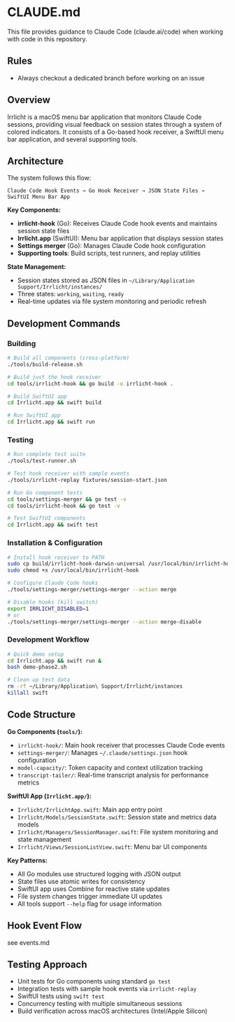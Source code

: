 # CLAUDE.md

This file provides guidance to Claude Code (claude.ai/code) when working with code in this repository.

## Rules
- Always checkout a dedicated branch before working on an issue

## Overview

Irrlicht is a macOS menu bar application that monitors Claude Code sessions, providing visual feedback on session states through a system of colored indicators. It consists of a Go-based hook receiver, a SwiftUI menu bar application, and several supporting tools.

## Architecture

The system follows this flow:
```
Claude Code Hook Events → Go Hook Receiver → JSON State Files → SwiftUI Menu Bar App
```

**Key Components:**
- **irrlicht-hook** (Go): Receives Claude Code hook events and maintains session state files
- **Irrlicht.app** (SwiftUI): Menu bar application that displays session states
- **Settings merger** (Go): Manages Claude Code hook configuration
- **Supporting tools**: Build scripts, test runners, and replay utilities

**State Management:**
- Session states stored as JSON files in `~/Library/Application Support/Irrlicht/instances/`
- Three states: `working`, `waiting`, `ready`
- Real-time updates via file system monitoring and periodic refresh

## Development Commands

### Building
```bash
# Build all components (cross-platform)
./tools/build-release.sh

# Build just the hook receiver
cd tools/irrlicht-hook && go build -o irrlicht-hook .

# Build SwiftUI app
cd Irrlicht.app && swift build

# Run SwiftUI app
cd Irrlicht.app && swift run
```

### Testing
```bash
# Run complete test suite
./tools/test-runner.sh

# Test hook receiver with sample events
./tools/irrlicht-replay fixtures/session-start.json

# Run Go component tests
cd tools/settings-merger && go test -v
cd tools/irrlicht-hook && go test -v

# Test SwiftUI components
cd Irrlicht.app && swift test
```

### Installation & Configuration
```bash
# Install hook receiver to PATH
sudo cp build/irrlicht-hook-darwin-universal /usr/local/bin/irrlicht-hook
sudo chmod +x /usr/local/bin/irrlicht-hook

# Configure Claude Code hooks
./tools/settings-merger/settings-merger --action merge

# Disable hooks (kill switch)
export IRRLICHT_DISABLED=1
# or
./tools/settings-merger/settings-merger --action merge-disable
```

### Development Workflow
```bash
# Quick demo setup
cd Irrlicht.app && swift run &
bash demo-phase2.sh

# Clean up test data
rm -rf ~/Library/Application\ Support/Irrlicht/instances
killall swift
```

## Code Structure

**Go Components (`tools/`):**
- `irrlicht-hook/`: Main hook receiver that processes Claude Code events
- `settings-merger/`: Manages `~/.claude/settings.json` hook configuration
- `model-capacity/`: Token capacity and context utilization tracking
- `transcript-tailer/`: Real-time transcript analysis for performance metrics

**SwiftUI App (`Irrlicht.app/`):**
- `Irrlicht/IrrlichtApp.swift`: Main app entry point
- `Irrlicht/Models/SessionState.swift`: Session state and metrics data models
- `Irrlicht/Managers/SessionManager.swift`: File system monitoring and state management
- `Irrlicht/Views/SessionListView.swift`: Menu bar UI components

**Key Patterns:**
- All Go modules use structured logging with JSON output
- State files use atomic writes for consistency
- SwiftUI app uses Combine for reactive state updates
- File system changes trigger immediate UI updates
- All tools support `--help` flag for usage information

## Hook Event Flow

see events.md

## Testing Approach

- Unit tests for Go components using standard `go test`
- Integration tests with sample hook events via `irrlicht-replay`
- SwiftUI tests using `swift test`
- Concurrency testing with multiple simultaneous sessions
- Build verification across macOS architectures (Intel/Apple Silicon)